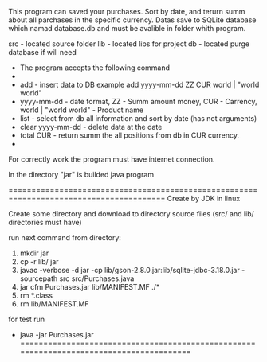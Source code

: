 This program can saved your purchases. Sort by date, and terurn summ about all parchases in the specific currency.
Datas save to SQLite database which namad database.db and must be avalible in folder whith program.

src - located source folder
lib - located libs for project
db - located purge database if will need 


 * The program accepts the following command
 *  
 * add - insert data to DB example add yyyy-mm-dd ZZ CUR world | "world world"
 *    yyyy-mm-dd - date format, ZZ - Summ amount money, CUR - Carrency, world | "world world" - Product name
 * list - select from db all information and sort by date (has not arguments)
 * clear yyyy-mm-dd - delete data at the date
 * total CUR - return summ the all positions from db in CUR currency.
 * 
For correctly work the program must have internet connection.

In the directory "jar" is builded java program

========================================================================================
 Create by JDK in linux

 Create some directory and download to directory source files (src/ and lib/ directories must have)

 run next command from directory:

 1. mkdir jar
 2. cp -r lib/ jar
 3. javac -verbose -d jar -cp lib/gson-2.8.0.jar:lib/sqlite-jdbc-3.18.0.jar -sourcepath src  src/Purchases.java
 4. jar cfm Purchases.jar lib/MANIFEST.MF ./*
 5. rm *.class
 6. rm lib/MANIFEST.MF

for test run

 * java -jar Purchases.jar
========================================================================================

